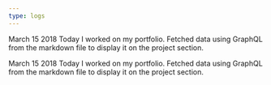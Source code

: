 ```yaml
---
type: logs
---
```

<date>March 15 2018</date>
Today I worked on my portfolio. Fetched data using GraphQL from the markdown file to display it on the project section.

<date>March 15 2018</date>
Today I worked on my portfolio. Fetched data using GraphQL from the markdown file to display it on the project section.